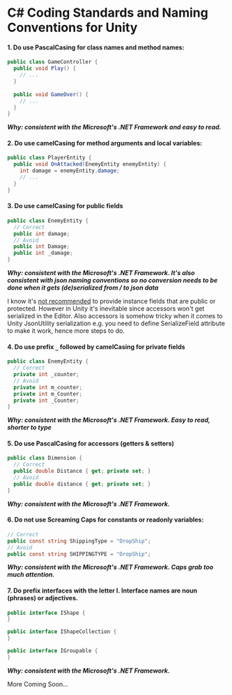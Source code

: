 # C# Coding Standards and Naming Conventions for Unity

#### 1. Do use PascalCasing for class names and method names:

```csharp
public class GameController {
  public void Play() {
    // ...
  }
  
  public void GameOver() {
    // ...
  }
}
```

***Why: consistent with the Microsoft's .NET Framework and easy to read.***

#### 2. Do use camelCasing for method arguments and local variables:

```csharp
public class PlayerEntity {
  public void OnAttacked(EnemyEntity enemyEntity) {
    int damage = enemyEntity.damage;
    // ...
  }
}
```

#### 3. Do use camelCasing for public fields

```csharp
public class EnemyEntity {
  // Correct
  public int damage;
  // Avoid
  public int Damage;
  public int _damage;
}
```

***Why: consistent with the Microsoft's .NET Framework. It's also consistent with json naming conventions so no conversion needs to be done when it gets (de)serialized from / to json data***

I know it's [not recommended](https://docs.microsoft.com/en-us/dotnet/standard/design-guidelines/field?redirectedfrom=MSDN) to provide instance fields that are public or protected. However in Unity it's inevitable since accessors won't get serialized in the Editor. Also accessors is somehow tricky when it comes to Unity JsonUtility serialization e.g. you need to define SerializeField attribute to make it work, hence more steps to do.

#### 4. Do use prefix `_` followed by camelCasing for private fields

```csharp
public class EnemyEntity {
  // Correct
  private int _counter;
  // Avoid
  private int m_counter;
  private int m_Counter;
  private int _Counter;
}
```

***Why: consistent with the Microsoft's .NET Framework. Easy to read, shorter to type***

#### 5. Do use PascalCasing for accessors (getters & setters)

```csharp
public class Dimension {
  // Correct
  public double Distance { get; private set; }
  // Avoid
  public double distance { get; private set; }
}
```

***Why: consistent with the Microsoft's .NET Framework.***

#### 6. Do not use Screaming Caps for constants or readonly variables:

```csharp
// Correct
public const string ShippingType = "DropShip";
// Avoid
public const string SHIPPINGTYPE = "DropShip";
```

***Why: consistent with the Microsoft's .NET Framework. Caps grab too much attention.***

#### 7. Do prefix interfaces with the letter I. Interface names are noun (phrases) or adjectives.

```csharp     
public interface IShape {
}

public interface IShapeCollection {
}

public interface IGroupable {
}
```

***Why: consistent with the Microsoft's .NET Framework.***

More Coming Soon...
